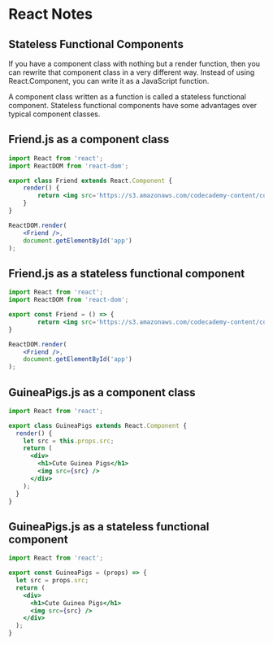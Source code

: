# React Notes
## Stateless Functional Components
If you have a component class with nothing but a render function, then you can rewrite that component class in a very different way. 
Instead of using React.Component, you can write it as a JavaScript function.

A component class written as a function is called a stateless functional component. 
Stateless functional components have some advantages over typical component classes.

## Friend.js as a component class
```jsx
import React from 'react';
import ReactDOM from 'react-dom';

export class Friend extends React.Component {
	render() {
		return <img src='https://s3.amazonaws.com/codecademy-content/courses/React/react_photo-octopus.jpg' />;
	}
}

ReactDOM.render(
	<Friend />,
	document.getElementById('app')
);
```

## Friend.js as a stateless functional component
```jsx
import React from 'react';
import ReactDOM from 'react-dom';

export const Friend = () => {
		return <img src='https://s3.amazonaws.com/codecademy-content/courses/React/react_photo-octopus.jpg' />;
}

ReactDOM.render(
	<Friend />,
	document.getElementById('app')
);
```

## GuineaPigs.js as a component class
```jsx
import React from 'react';

export class GuineaPigs extends React.Component {
  render() {
    let src = this.props.src;
    return (
      <div>
        <h1>Cute Guinea Pigs</h1>
        <img src={src} />
      </div>
    );
  }
}
```

## GuineaPigs.js as a stateless functional component

```jsx
import React from 'react';

export const GuineaPigs = (props) => {
  let src = props.src;
  return (
    <div>
      <h1>Cute Guinea Pigs</h1>
      <img src={src} />
    </div>
  );
}
```

